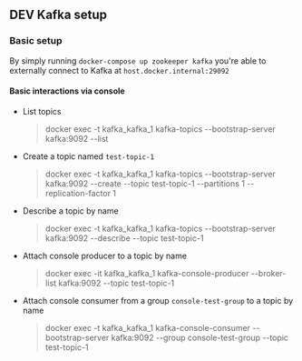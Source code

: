 ## DEV Kafka setup

### Basic setup

By simply running `docker-compose up zookeeper kafka` you're able to externally connect to Kafka at `host.docker.internal:29092`

#### Basic interactions via console

- List topics
    > docker exec -t kafka_kafka_1 kafka-topics --bootstrap-server kafka:9092 --list
- Create a topic named `test-topic-1`
    > docker exec -t kafka_kafka_1 kafka-topics --bootstrap-server kafka:9092 --create --topic test-topic-1 --partitions 1 --replication-factor 1
- Describe a topic by name
    > docker exec -t kafka_kafka_1 kafka-topics --bootstrap-server kafka:9092 --describe --topic test-topic-1
- Attach console producer to a topic by name
    > docker exec -it kafka_kafka_1 kafka-console-producer --broker-list kafka:9092 --topic test-topic-1
- Attach console consumer from a group `console-test-group` to a topic by name
    > docker exec -t kafka_kafka_1 kafka-console-consumer --bootstrap-server kafka:9092 --group console-test-group --topic test-topic-1
